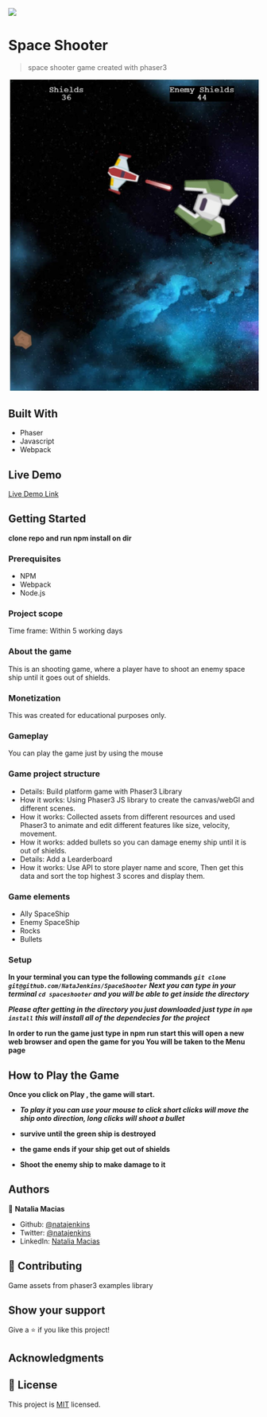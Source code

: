 ![](https://img.shields.io/badge/Microverse-blueviolet)

# Space Shooter

> space shooter game created with phaser3

![screenshot](./Screenshot_4.jpg)

## Built With

- Phaser
- Javascript
- Webpack

## Live Demo

[Live Demo Link](https://natajenkins.github.io/SpaceShooter/)

## Getting Started

**clone repo and run npm install on dir**

### Prerequisites

- NPM
- Webpack
- Node.js

### Project scope

Time frame: Within 5 working days

### About the game

This is an shooting game, where a player have to shoot an enemy space ship until it goes out of
shields.

### Monetization

This was created for educational purposes only.

### Gameplay

You can play the game just by using the mouse

### Game project structure

- Details: Build platform game with Phaser3 Library
- How it works: Using Phaser3 JS library to create the canvas/webGl and different scenes.
- How it works: Collected assets from different resources and used Phaser3 to animate and edit
  different features like size, velocity, movement.
- How it works: added bullets so you can damage enemy ship until it is out of shields.
- Details: Add a Learderboard
- How it works: Use API to store player name and score, Then get this data and sort the top highest
  3 scores and display them.

### Game elements

- Ally SpaceShip
- Enemy SpaceShip
- Rocks
- Bullets

### Setup

**In your terminal you can type the following commands**
**_`git clone git@github.com/NataJenkins/SpaceShooter`_** **_Next you can type in your terminal
`cd spaceshooter` and you will be able to get inside the directory_**

**_Please after getting in the directory you just downloaded just type in `npm install`_** **_this
will install all of the dependecies for the project_**

**In order to run the game just type in npm run start this will open a new web browser and open the
game for you You will be taken to the Menu page**

## How to Play the Game

**Once you click on Play , the game will start.**

- **_To play it you can use your mouse to click short clicks will move the ship onto direction, long
  clicks will shoot a bullet_**

- **survive until the green ship is destroyed**

- **the game ends if your ship get out of shields**

- **Shoot the enemy ship to make damage to it**

## Authors

👤 **Natalia Macias**

- Github: [@natajenkins](https://github.com/natajenkins)
- Twitter: [@natajenkins](https://twitter.com/natajenkins)
- LinkedIn: [Natalia Macias](https://www.linkedin.com/in/Natalia-macias/)

## 🤝 Contributing

Game assets from phaser3 examples library

## Show your support

Give a ⭐️ if you like this project!

## Acknowledgments

## 📝 License

This project is [MIT](https://github.com/cvilla714/javascriptcapstone/blob/development/LICENSE)
licensed.
